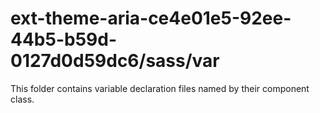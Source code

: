 # ext-theme-aria-ce4e01e5-92ee-44b5-b59d-0127d0d59dc6/sass/var

This folder contains variable declaration files named by their component class.
